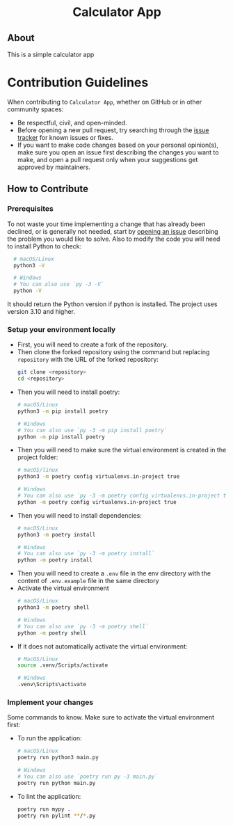 <div align="center">

# Calculator App

</div>

## About
This is a simple calculator app

# Contribution Guidelines

When contributing to `Calculator App`, whether on GitHub or in other community spaces:

- Be respectful, civil, and open-minded.
- Before opening a new pull request, try searching through the [issue tracker](https://github.com/IBK2024/calculator-app/issues) for known issues or fixes.
- If you want to make code changes based on your personal opinion(s), make sure you open an issue first describing the changes you want to make, and open a pull request only when your suggestions get approved by maintainers.

## How to Contribute

### Prerequisites

To not waste your time implementing a change that has already been declined, or is generally not needed, start by [opening an issue](https://github.com/IBK2024/calculator-app/issues/new/choose) describing the problem you would like to solve.
Also to modify the code you will need to install Python to check:
```bash
  # macOS/Linux
  python3 -V

  # Windows
  # You can also use `py -3 -V`
  python -V
```
It should return the Python version if python is installed. The project uses version 3.10 and higher.

### Setup your environment locally
- First, you will need to create a fork of the repository.
- Then clone the forked repository using the command but replacing `repository` with the URL of the forked repository:
  ```bash
  git clone <repository>
  cd <repository>
  ```
- Then you will need to install poetry:
  ```bash
  # macOS/Linux
  python3 -m pip install poetry

  # Windows
  # You can also use `py -3 -m pip install poetry`
  python -m pip install poetry
  ```
- Then you will need to make sure the virtual environment is created in the project folder:
  ```bash
  # macOS/linux
  python3 -m poetry config virtualenvs.in-project true

  # Windows
  # You can also use `py -3 -m poetry config virtualenvs.in-project true`
  python -m poetry config virtualenvs.in-project true 
  ```
- Then you will need to install dependencies:
  ```bash
  # macOS/Linux
  python3 -m poetry install

  # Windows
  # You can also use `py -3 -m poetry install`
  python -m poetry install 
  ```
- Then you will need to create a `.env` file in the env directory with the content of `.env.example` file in the same directory
- Activate the virtual environment
  ```bash
  # macOS/Linux
  python3 -m poetry shell

  # Windows
  # You can also use `py -3 -m poetry shell`
  python -m poetry shell
  ```
- If it does not automatically activate the virtual environment:
  ```bash
  # MacOS/Linux
  source .venv/Scripts/activate

  # Windows
  .venv\Scripts\activate
  ```

### Implement your changes
Some commands to know. Make sure to activate the virtual environment first:
- To run the application:
  ```bash
  # macOS/Linux
  poetry run python3 main.py

  # Windows
  # You can also use `poetry run py -3 main.py`
  poetry run python main.py
  ```
- To lint the application:
  ```bash
  poetry run mypy .
  poetry run pylint **/*.py
  ```
